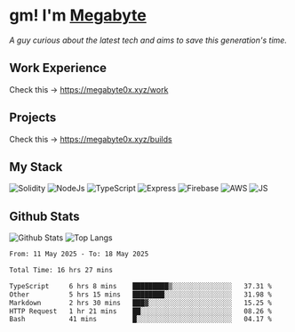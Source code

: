 # gm! I'm [Megabyte](https://megabyte0x.xyz/)

*A guy curious about the latest tech and aims to save this generation's time.*

## Work Experience

Check this -> https://megabyte0x.xyz/work

## Projects

Check this -> https://megabyte0x.xyz/builds

## My Stack

![Solidity](https://img.shields.io/badge/solidity-grey?style=for-the-badge&logo=solidity&logoColor=Green)
![NodeJs](https://img.shields.io/badge/NODE_JS-grey?style=for-the-badge&logo=nodedotjs&logoColor=Green)
![TypeScript](https://img.shields.io/badge/TS-grey?style=for-the-badge&logo=typescript&logoColor=Green)
![Express](https://img.shields.io/badge/EXPRESS-grey?style=for-the-badge&logo=EXPRESS&logoColor=Green)
![Firebase](https://img.shields.io/badge/EXPRESS-grey?style=for-the-badge&logo=EXPRESS&logoColor=Green)
![AWS](https://img.shields.io/badge/AWS-grey?style=for-the-badge&logo=amazonaws&logoColor=Yellow)
![JS](https://img.shields.io/badge/JS-grey?style=for-the-badge&logo=javascript&logoColor=Green)

## Github Stats

![Github Stats](https://github-readme-stats.vercel.app/api?username=megabyte0x&show_icons=true&theme=dark&hide_border=true&bg_color=0D1117) ![Top Langs](https://github-readme-stats.vercel.app/api/top-langs/?username=megabyte0x&layout=compact&theme=dark)

<!--START_SECTION:waka-->

```txt
From: 11 May 2025 - To: 18 May 2025

Total Time: 16 hrs 27 mins

TypeScript     6 hrs 8 mins    █████████▒░░░░░░░░░░░░░░░   37.31 %
Other          5 hrs 15 mins   ████████░░░░░░░░░░░░░░░░░   31.98 %
Markdown       2 hrs 30 mins   ███▓░░░░░░░░░░░░░░░░░░░░░   15.25 %
HTTP Request   1 hr 21 mins    ██░░░░░░░░░░░░░░░░░░░░░░░   08.26 %
Bash           41 mins         █░░░░░░░░░░░░░░░░░░░░░░░░   04.17 %
```

<!--END_SECTION:waka-->


